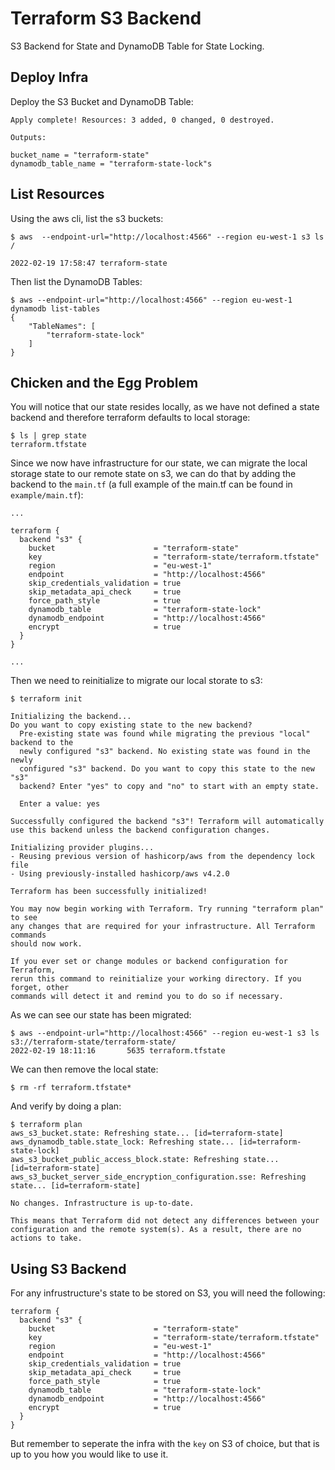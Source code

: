 # Terraform S3 Backend

S3 Backend for State and DynamoDB Table for State Locking.

## Deploy Infra

Deploy the S3 Bucket and DynamoDB Table:

```
Apply complete! Resources: 3 added, 0 changed, 0 destroyed.

Outputs:

bucket_name = "terraform-state"
dynamodb_table_name = "terraform-state-lock"s
```

## List Resources

Using the aws cli, list the s3 buckets:

```
$ aws  --endpoint-url="http://localhost:4566" --region eu-west-1 s3 ls /

2022-02-19 17:58:47 terraform-state
```

Then list the DynamoDB Tables:

```
$ aws --endpoint-url="http://localhost:4566" --region eu-west-1 dynamodb list-tables
{
    "TableNames": [
        "terraform-state-lock"
    ]
}
```

## Chicken and the Egg Problem

You will notice that our state resides locally, as we have not defined a state backend and therefore terraform defaults to local storage:

```
$ ls | grep state
terraform.tfstate
```

Since we now have infrastructure for our state, we can migrate the local storage state to our remote state on s3, we can do that by adding the backend to the `main.tf` (a full example of the main.tf can be found in `example/main.tf`):

```
...

terraform {
  backend "s3" {
    bucket                      = "terraform-state"
    key                         = "terraform-state/terraform.tfstate"
    region                      = "eu-west-1"
    endpoint                    = "http://localhost:4566"
    skip_credentials_validation = true
    skip_metadata_api_check     = true
    force_path_style            = true
    dynamodb_table              = "terraform-state-lock"
    dynamodb_endpoint           = "http://localhost:4566"
    encrypt                     = true
  }
}

...
```

Then we need to reinitialize to migrate our local storate to s3:

```
$ terraform init

Initializing the backend...
Do you want to copy existing state to the new backend?
  Pre-existing state was found while migrating the previous "local" backend to the
  newly configured "s3" backend. No existing state was found in the newly
  configured "s3" backend. Do you want to copy this state to the new "s3"
  backend? Enter "yes" to copy and "no" to start with an empty state.

  Enter a value: yes

Successfully configured the backend "s3"! Terraform will automatically
use this backend unless the backend configuration changes.

Initializing provider plugins...
- Reusing previous version of hashicorp/aws from the dependency lock file
- Using previously-installed hashicorp/aws v4.2.0

Terraform has been successfully initialized!

You may now begin working with Terraform. Try running "terraform plan" to see
any changes that are required for your infrastructure. All Terraform commands
should now work.

If you ever set or change modules or backend configuration for Terraform,
rerun this command to reinitialize your working directory. If you forget, other
commands will detect it and remind you to do so if necessary.
```

As we can see our state has been migrated:

```
$ aws --endpoint-url="http://localhost:4566" --region eu-west-1 s3 ls s3://terraform-state/terraform-state/
2022-02-19 18:11:16       5635 terraform.tfstate
```

We can then remove the local state:

```
$ rm -rf terraform.tfstate*
```

And verify by doing a plan:

```
$ terraform plan
aws_s3_bucket.state: Refreshing state... [id=terraform-state]
aws_dynamodb_table.state_lock: Refreshing state... [id=terraform-state-lock]
aws_s3_bucket_public_access_block.state: Refreshing state... [id=terraform-state]
aws_s3_bucket_server_side_encryption_configuration.sse: Refreshing state... [id=terraform-state]

No changes. Infrastructure is up-to-date.

This means that Terraform did not detect any differences between your configuration and the remote system(s). As a result, there are no actions to take.
```

## Using S3 Backend

For any infrustructure's state to be stored on S3, you will need the following:

```
terraform {
  backend "s3" {
    bucket                      = "terraform-state"
    key                         = "terraform-state/terraform.tfstate"
    region                      = "eu-west-1"
    endpoint                    = "http://localhost:4566"
    skip_credentials_validation = true
    skip_metadata_api_check     = true
    force_path_style            = true
    dynamodb_table              = "terraform-state-lock"
    dynamodb_endpoint           = "http://localhost:4566"
    encrypt                     = true
  }
}
```

But remember to seperate the infra with the `key` on S3 of choice, but that is up to you how you would like to use it.
